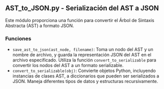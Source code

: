 ## AST_to_JSON.py - Serialización del AST a JSON

Este módulo proporciona una función para convertir el Árbol de Sintaxis Abstracta (AST) a formato JSON.

### Funciones

*   `save_ast_to_json(ast_node, filename)`: Toma un nodo del AST y un nombre de archivo, y guarda la representación JSON del AST en el archivo especificado.  Utiliza la función `convert_to_serializable` para convertir los nodos del AST a un formato serializable.
*   `convert_to_serializable(obj)`:  Convierte objetos Python, incluyendo instancias de clases AST, a diccionarios que pueden ser serializados a JSON.  Maneja diferentes tipos de datos y estructuras recursivamente.